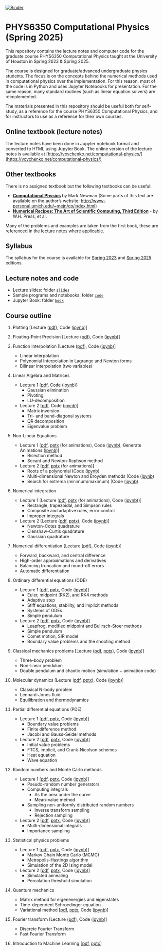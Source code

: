 [![Binder](https://mybinder.org/badge_logo.svg)](https://mybinder.org/v2/gh/vlvovch/PHYS6350-ComputationalPhysics/spring2025)

# PHYS6350 Computational Physics (Spring 2025)

This repository contains the lecture notes and computer code for the graduate course PHYS6350 Computational Physics taught at the University of Houston in Spring 2023 \& Spring 2025.

The course is designed for graduate/advanced undergraduate physics students.
The focus is on the concepts behind the numerical methods used in computational physics over the implementation. For this reason, most of the code is in Python and uses Jupyter Notebooks for presentation. 
For the same reason, many standard routines (such as linear equation solvers) are reimplemented.

The materials presented in this repository should be useful both for self-study, as a reference for the course PHYS6350 Computational Physics, and for instructors to use as a reference for their own courses.

## Online textbook (lecture notes)

The lecture notes have been done in Jupyter notebook format and converted to HTML using Jupyter Book. 
The online version of the lecture notes is available at [https://vovchenko.net/computational-physics/](https://vovchenko.net/computational-physics/)


## Other textbooks
There is no assigned textbook but the following textbooks can be useful:
- [**Computational Physics**](https://www.amazon.com/Computational-Physics-Mark-Newman/dp/1480145513) by Mark Newman (Some parts of this text are available on the author’s website: http://www-personal.umich.edu/~mejn/cp/index.html)
- [**Numerical Recipes: The Art of Scientific Computing, Third Edition**](https://www.amazon.com/Numerical-Recipes-3rd-Scientific-Computing/dp/0521880688/) -	 by W.H. Press, et al.

Many of the problems and examples are taken from the first book, these are referenced in the lecture notes where applicable.

## Syllabus

The syllabus for the course is available for [Spring 2023](syllabus/Syllabus_Phys6350_Spring2023.pdf) and [Spring 2025](syllabus/Syllabus_Phys6350_Spring2025.pdf) editions.

## Lecture notes and code

- Lecture slides: folder [``slides``](slides/)
- Sample programs and notebooks: folder  [``code``](code/)
- Jupyter Book: folder [``book``](book/)

## Course outline

1. Plotting [Lecture ([pdf](slides/Lecture2-Plotting-MachinePrecision.pdf)), Code ([ipynb](code/1_Plotting/1_Plotting.ipynb))]

2. Floating-Point Precision [Lecture ([pdf](slides/Lecture2-Plotting-MachinePrecision.pdf)), 
Code ([ipynb](code/2_FloatingPointPrecision/2_FloatingPointPrecision.ipynb))]

3. Function Interpolation [Lecture ([pdf](slides/Lecture3-Interpolation.pdf)), Code ([ipynb](code/3_Interpolation/3_Interpolation.ipynb))]
    - Linear interpolation
    - Polynomial Interpolation in Lagrange and Newton forms
    - Bilinear interpolation (two variables)

4. Linear Algebra and Matrices
    - Lecture 1 [[pdf](slides/Lecture4-LinearAlgebra.pdf), Code ([ipynb](code/4_LinearAlgebra/4_LinearAlgebra.ipynb))]
        - Gaussian elimination
        - Pivoting
        - LU-decomposition
    - Lecture 2 [[pdf](slides/Lecture5-LinearAlgebra-2.pdf), Code ([ipynb](code/4_LinearAlgebra/4_LinearAlgebra.ipynb))]
        - Matrix inversion
        - Tri- and band-diagonal systems
        - QR decomposition
        - Eigenvalue problem

5. Non-Linear Equations
    - Lecture 1 [[pdf](slides/Lecture6-NonlinearEquations.pdf), [pptx](slides/Lecture6-NonlinearEquations.pptx) (for animations), Code ([ipynb](code/5_NonlinearEquations/5_NonlinearEquations.ipynb)), Generate Animations ([ipynb](code/5_NonlinearEquations/5_NonlinearEquations-Animation.ipynb))]
        - Bisection method
        - Secant and Newton-Raphson method
    - Lecture 2 [[pdf](slides/Lecture7-NonlinearEquations-2.pdf), [pptx](slides/Lecture7-NonlinearEquations-2.pptx) (for animations)]
        - Roots of a polynomial (Code ([ipynb](code/5_NonlinearEquations/5b_PolynomialRoots.ipynb))
        - Multi-dimensional Newton and Broyden methods (Code ([ipynb](code/5_NonlinearEquations/5c_NonlinearEquationsMulti.ipynb))
        - Search for extrema (minimum/maximum) (Code ([ipynb](code/5_NonlinearEquations/5d_SearchForExtrema.ipynb))

6. Numerical integration
    - Lecture 1 [Lecture ([pdf](slides/Lecture8-NumericalIntegration.pdf), [pptx](slides/Lecture8-NumericalIntegration.pptx) (for animations), Code ([ipynb](code/6_NumericalIntegration/6_NumericalIntegration.ipynb)))]
        - Rectangle, trapezoidal, and Simpson rules
        - Composite and adaptive rules, error control
        - Improper integrals
    - Lecture 2 [Lecture ([pdf](slides/Lecture9-NumericalIntegration-2.pdf), [pptx](slides/Lecture9-NumericalIntegration-2.pptx)), Code ([ipynb](code/6_NumericalIntegration/6b_QuadraturesHighOrder.ipynb))]
        - Newton-Cotes quadrature
        - Clenshaw-Curtis quadrature
        - Gaussian quadrature

7. Numerical differentiation [Lecture ([pdf](slides/Lecture10-NumericalDifferentiation.pdf)), Code ([ipynb](code/7_NumericalDerivatives/7_NumericalDerivatives.ipynb))]
    - Forward, backward, and central difference
    - High-order approximations and derivatives
    - Balancing truncation and round-off errors
    - Automatic differentiation


8. Ordinary differential equations (ODE)
    - Lecture 1 [[pdf](slides/Lecture11-OrdinaryDifferentialEquations.pdf), [pptx](slides/Lecture11-OrdinaryDifferentialEquations.pptx), Code ([ipynb](code/8_OrdinaryDifferentialEquations/8_ODE.ipynb))]
        - Euler, midpoint (RK2), and RK4 methods
        - Adaptive step
        - Stiff equations, stability, and implicit methods
        - Systems of ODEs
        - Simple pendulum
     - Lecture 2 [[pdf](slides/Lecture12-OrdinaryDifferentialEquations-2.pdf), [pptx](slides/Lecture12-OrdinaryDifferentialEquations-2.pptx), Code ([ipynb](code/8_OrdinaryDifferentialEquations/8_ODE.ipynb))]
        - Leapfrog, modified midpoint and Bulirsch-Stoer methods
        - Simple pendulum
        - Comet motion, SIR model
        - Boundary value problems and the shooting method

9. Classical mechanics problems [Lecture ([pdf](slides/Lecture13-ClassicalMechanicsProblems.pdf), [pptx](slides/Lecture13-ClassicalMechanicsProblems.pptx)), Code ([ipynb](code/8_OrdinaryDifferentialEquations/8b_ClassicalMechanics.ipynb))]
    - Three-body problem
    - Non-linear pendulum
    - Double pendulum and chaotic motion (simulation + animation code)

10. Molecular dynamics [Lecture ([pdf](slides/Lecture14-MolecularDynamics.pdf), [pptx](slides/Lecture14-MolecularDynamics.pptx)), Code ([ipynb](code/9_MolecularDynamics/9_MolecularDynamics.ipynb))]
    - Classical N-body problem
    - Lennard-Jones fluid
    - Equilibration and thermodynamics


11. Partial differential equations (PDE)
    - Lecture 1 [[pdf](slides/Lecture15-PartialDifferentialEquations.pdf), [pptx](slides/Lecture15-PartialDifferentialEquations.pptx), Code ([ipynb](code/10_PDE/10_PDE.ipynb))]
        - Boundary value problems
        - Finite difference method
        - Jacobi and Gauss-Seidel methods
    - Lecture 2 [[pdf](slides/Lecture16-PartialDifferentialEquations-2.pdf), [pptx](slides/Lecture16-PartialDifferentialEquations-2.pptx), Code ([ipynb](code/10_PDE/10_PDE.ipynb))]
        - Initial value problems
        - FTCS, implicit, and Crank-Nicolson schemes
        - Heat equation 
        - Wave equation

12. Random numbers and Monte Carlo methods
    - Lecture 1 [[pdf](slides/Lecture17-RandomNumbers.pdf), [pptx](slides/Lecture17-RandomNumbers.pptx), Code ([ipynb](code/11_RandomNumbers/11_RandomNumbers.ipynb))]
        - Pseudo-random number generators
        - Computing integrals
            - As the area under the curve
            - Mean-value method
        - Sampling non-uniformly distributed random numbers
            - Inverse transform sampling
            - Rejection sampling
    - Lecture 2 [[pdf](slides/Lecture18-RandomNumbers-2.pdf), [pptx](slides/Lecture18-RandomNumbers-2.pptx), Code ([ipynb](code/11_RandomNumbers/11_RandomNumbers.ipynb))]
        - Multi-dimensional integrals
        - Importance sampling

13. Statistical physics problems
    - Lecture 1 [[pdf](slides/Lecture19-StatisticalPhysics.pdf), [pptx](slides/Lecture19-StatisticalPhysics.pptx), Code ([ipynb](code/12_StatisticalPhysics/12_StatisticalPhysics.ipynb))]
        - Markov Chain Monte Carlo (MCMC)
        - Metropolis-Hastings algorithm
        - Simulation of the 2D Ising model
    - Lecture 2 [[pdf](slides/Lecture20-StatisticalPhysics-2.pdf), [pptx](slides/Lecture20-StatisticalPhysics-2.pptx), Code ([ipynb](code/12_StatisticalPhysics/12_StatisticalPhysics-2.ipynb))]
        - Simulated annealing
        - Percolation threshold simulation

14. Quantum mechanics
    - Matrix method for eigenenergies and eigenstates
    - Time-dependent Schroedinger equation
    - Variational method
    [[pdf](slides/Lecture21-QuantumMechanics.pdf), [pptx](slides/Lecture21-QuantumMechanics.pptx), Code ([ipynb](code/13_QuantumMechanics/13_QuantumMechanics.ipynb))]

15. Fourier transform [Lecture ([pdf](slides/Lecture22-Fourier.pdf)), Code ([ipynb](code/14_FFT/14_FFT.ipynb))]
    - Discrete Fourier Transform
    - Fast Fourier Transform

16. Introduction to Machine Learning
    [[pdf](slides/SpecialLecture-MLIntro.pdf), [pptx](slides/SpecialLecture-MLIntro.pptx)]
